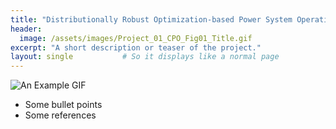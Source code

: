 ```yaml
---
title: "Distributionally Robust Optimization-based Power System Operations"
header:
  image: /assets/images/Project_01_CPO_Fig01_Title.gif
excerpt: "A short description or teaser of the project."
layout: single           # So it displays like a normal page
---
```

![An Example GIF](/assets/images/Project_01_CPO_Fig01_Title.gif)

- Some bullet points
- Some references
